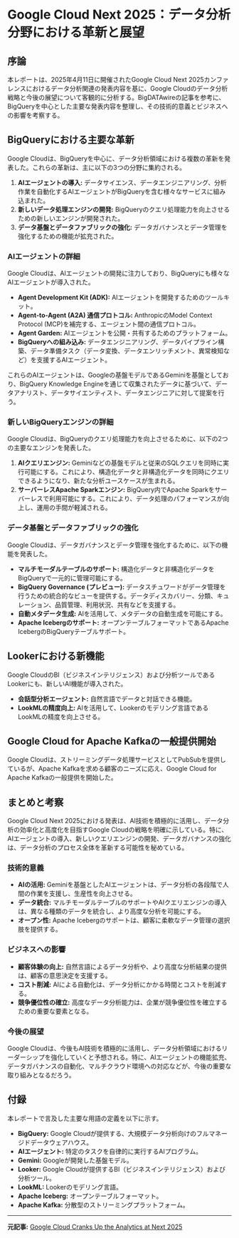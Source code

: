 # Google Cloud Next 2025：データ分析分野における革新と展望

## 序論

本レポートは、2025年4月11日に開催されたGoogle Cloud Next 2025カンファレンスにおけるデータ分析関連の発表内容を基に、Google Cloudのデータ分析戦略と今後の展望について客観的に分析する。BigDATAwireの記事を参考に、BigQueryを中心とした主要な発表内容を整理し、その技術的意義とビジネスへの影響を考察する。

## BigQueryにおける主要な革新

Google Cloudは、BigQueryを中心に、データ分析領域における複数の革新を発表した。これらの革新は、主に以下の3つの分野に集約される。

1. **AIエージェントの導入:** データサイエンス、データエンジニアリング、分析作業を自動化するAIエージェントがBigQueryを含む様々なサービスに組み込まれた。
2. **新しいデータ処理エンジンの開発:** BigQueryのクエリ処理能力を向上させるための新しいエンジンが開発された。
3. **データ基盤とデータファブリックの強化:** データガバナンスとデータ管理を強化するための機能が拡充された。

### AIエージェントの詳細

Google Cloudは、AIエージェントの開発に注力しており、BigQueryにも様々なAIエージェントが導入された。

* **Agent Development Kit (ADK):** AIエージェントを開発するためのツールキット。
* **Agent-to-Agent (A2A) 通信プロトコル:** AnthropicのModel Context Protocol (MCP)を補完する、エージェント間の通信プロトコル。
* **Agent Garden:** AIエージェントを公開・共有するためのプラットフォーム。
* **BigQueryへの組み込み:** データエンジニアリング、データパイプライン構築、データ準備タスク（データ変換、データエンリッチメント、異常検知など）を支援するAIエージェント。

これらのAIエージェントは、Googleの基盤モデルであるGeminiを基盤としており、BigQuery Knowledge Engineを通じて収集されたデータに基づいて、データアナリスト、データサイエンティスト、データエンジニアに対して提案を行う。

### 新しいBigQueryエンジンの詳細

Google Cloudは、BigQueryのクエリ処理能力を向上させるために、以下の2つの主要なエンジンを発表した。

1. **AIクエリエンジン:** Geminiなどの基盤モデルと従来のSQLクエリを同時に実行可能にする。これにより、構造化データと非構造化データを同時にクエリできるようになり、新たな分析ユースケースが生まれる。
2. **サーバーレスApache Sparkエンジン:** BigQuery内でApache Sparkをサーバーレスで利用可能にする。これにより、データ処理のパフォーマンスが向上し、運用の手間が軽減される。

### データ基盤とデータファブリックの強化

Google Cloudは、データガバナンスとデータ管理を強化するために、以下の機能を発表した。

* **マルチモーダルテーブルのサポート:** 構造化データと非構造化データをBigQueryで一元的に管理可能にする。
* **BigQuery Governance (プレビュー):** データスチュワードがデータ管理を行うための統合的なビューを提供する。データディスカバリー、分類、キュレーション、品質管理、利用状況、共有などを支援する。
* **自動メタデータ生成:** AIを活用して、メタデータの自動生成を可能にする。
* **Apache Icebergのサポート:** オープンテーブルフォーマットであるApache IcebergのBigQueryテーブルサポート。

## Lookerにおける新機能

Google CloudのBI（ビジネスインテリジェンス）および分析ツールであるLookerにも、新しいAI機能が導入された。

* **会話型分析エージェント:** 自然言語でデータと対話できる機能。
* **LookMLの精度向上:** AIを活用して、Lookerのモデリング言語であるLookMLの精度を向上させる。

## Google Cloud for Apache Kafkaの一般提供開始

Google Cloudは、ストリーミングデータ処理サービスとしてPubSubを提供しているが、Apache Kafkaを求める顧客のニーズに応え、Google Cloud for Apache Kafkaの一般提供を開始した。

## まとめと考察

Google Cloud Next 2025における発表は、AI技術を積極的に活用し、データ分析の効率化と高度化を目指すGoogle Cloudの戦略を明確に示している。特に、AIエージェントの導入、新しいクエリエンジンの開発、データガバナンスの強化は、データ分析のプロセス全体を革新する可能性を秘めている。

### 技術的意義

* **AIの活用:** Geminiを基盤としたAIエージェントは、データ分析の各段階で人間の作業を支援し、生産性を向上させる。
* **データ統合:** マルチモーダルテーブルのサポートやAIクエリエンジンの導入は、異なる種類のデータを統合し、より高度な分析を可能にする。
* **オープン性:** Apache Icebergのサポートは、顧客に柔軟なデータ管理の選択肢を提供する。

### ビジネスへの影響

* **顧客体験の向上:** 自然言語によるデータ分析や、より高度な分析結果の提供は、顧客の意思決定を支援する。
* **コスト削減:** AIによる自動化は、データ分析にかかる時間とコストを削減する。
* **競争優位性の確立:** 高度なデータ分析能力は、企業が競争優位性を確立するための重要な要素となる。

### 今後の展望

Google Cloudは、今後もAI技術を積極的に活用し、データ分析領域におけるリーダーシップを強化していくと予想される。特に、AIエージェントの機能拡充、データガバナンスの自動化、マルチクラウド環境への対応などが、今後の重要な取り組みとなるだろう。

## 付録

本レポートで言及した主要な用語の定義を以下に示す。

* **BigQuery:** Google Cloudが提供する、大規模データ分析向けのフルマネージドデータウェアハウス。
* **AIエージェント:** 特定のタスクを自律的に実行するAIプログラム。
* **Gemini:** Googleが開発した基盤モデル。
* **Looker:** Google Cloudが提供するBI（ビジネスインテリジェンス）および分析ツール。
* **LookML:** Lookerのモデリング言語。
* **Apache Iceberg:** オープンテーブルフォーマット。
* **Apache Kafka:** 分散型のストリーミングプラットフォーム。

---


**元記事:** [Google Cloud Cranks Up the Analytics at Next 2025](https://www.bigdatawire.com/2025/04/11/google-cloud-cranks-up-the-analytics-at-next-2025/)